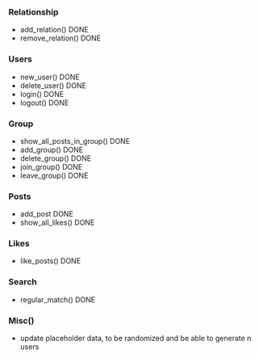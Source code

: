 ### Relationship
- add_relation() DONE
- remove_relation() DONE
### Users
- new_user() DONE
- delete_user() DONE
- login() DONE
- logout() DONE
### Group
- show_all_posts_in_group() DONE
- add_group() DONE
- delete_group() DONE
- join_group() DONE
- leave_group() DONE
### Posts
- add_post DONE
- show_all_likes() DONE
### Likes
- like_posts() DONE
### Search
- regular_match() DONE
### Misc()
- update placeholder data, to be randomized and be able to generate n users
